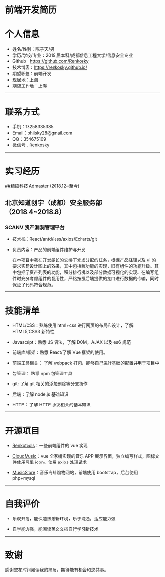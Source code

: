 # 前端开发简历

# 个人信息

- 姓名/性别：陈子天/男
- 学历/学校/专业：2019 届本科/成都信息工程大学/信息安全专业
- Github：https://github.com/Renkosky
- 技术博客：https://renkosky.github.io/
- 期望职位：前端开发
- 现居地：上海
- 期望工作地：上海

---

# 联系方式

- 手机：13258335385
- Email：philsky28@gmail.com
- QQ：354675109
- 微信号：Renkosky

---

# 实习经历

##精硕科技 Admaster (2018.12~至今)

## 北京知道创宇（成都）安全服务部 （2018.4~2018.8）

### SCANV 资产漏洞管理平台

- 技术栈：React/antd/less/axios/Echarts/git
- 负责内容：产品的前端组件维护与开发

  在本项目中我在开发组长的安排下完成分配的任务，根据产品经理以及 ui 的要求实现设计图上的效果，其中包括新功能的实现，旧有组件的功能升级。其中包括了资产列表的功能，积分排行榜以及部分数据可视化的实现。在编写组件时充分考虑组件的复用性，严格按照后端提供的接口进行数据的传输，同时保证了代码符合规范。

---

# 技能清单

- HTML/CSS：熟练使用 html+css 进行网页的布局和设计，了解 HTML5/CSS3 新特性

- Javascript：熟悉 JS 语法，了解 DOM，AJAX 以及 es6 规范

- 前端库/框架：熟悉 React/了解 Vue 框架的使用。

- 前端工具相关： 了解 webpack 打包，能够自己进行基础的配置并用于项目中

- 包管理： 熟悉 npm 包管理工具

- git: 了解 git 相关的添加删除等分支操作

- 后端：了解 node.js 基础知识

- HTTP： 了解 HTTP 协议相关的基本知识

---

# 开源项目

- [Renkotools](https://github.com/Renkosky/renkotools)：一些前端组件的 vue 实现

- [CloudMusic](https://github.com/Renkosky/CloudMusic)：vue 全家桶实现的音乐 APP 展示界面，独立编写样式，图标文件使用阿里 icon。使用 axios 处理请求

- [MusicStore](https://github.com/Renkosky/Music-Store)：音乐专辑购物网站，前端使用 bootstrap，后台使用 php+mysql

---

# 自我评价

- 乐观开朗，能快速熟悉新环境，乐于沟通，适应能力强

- 自学能力强，能阅读英文文档自行学习新技术

---

# 致谢

感谢您花时间阅读我的简历，期待能有机会和您共事。
